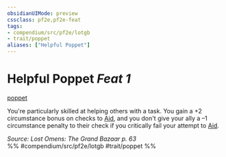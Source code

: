 ```yaml
---
obsidianUIMode: preview
cssclass: pf2e,pf2e-feat
tags:
- compendium/src/pf2e/lotgb
- trait/poppet
aliases: ["Helpful Poppet"]
---
```

# Helpful Poppet  *Feat 1*  
[poppet](../../Rules/traits/poppet-lotgb.md)  


You're particularly skilled at helping others with a task. You gain a +2 circumstance bonus on checks to [Aid](../../Rules/actions/aid.md), and you don't give your ally a –1 circumstance penalty to their check if you critically fail your attempt to [Aid](../../Rules/actions/aid.md).

*Source: Lost Omens: The Grand Bazaar p. 63*  
%% #compendium/src/pf2e/lotgb #trait/poppet %%